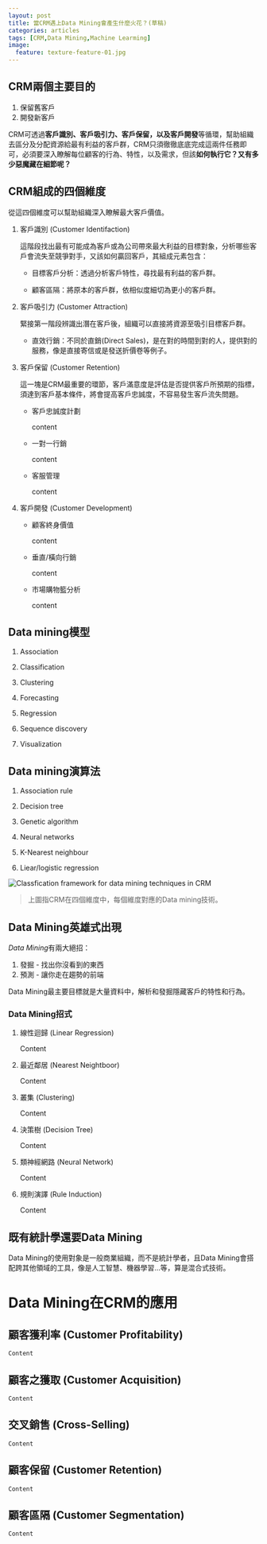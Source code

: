 ```yaml
---
layout: post
title: 當CRM遇上Data Mining會產生什麼火花？(草稿)
categories: articles
tags: [CRM,Data Mining,Machine Learming]
image:
  feature: texture-feature-01.jpg
---
```

## CRM兩個主要目的

1. 保留舊客戶
2. 開發新客戶

CRM可透過**客戶識別、客戶吸引力、客戶保留，以及客戶開發**等循環，幫助組織去區分及分配資源給最有利益的客戶群，CRM只須徹徹底底完成這兩件任務即可，必須要深入瞭解每位顧客的行為、特性，以及需求，但該**如何執行它？又有多少惡魔藏在細節呢？**

## CRM組成的四個維度

從這四個維度可以幫助組織深入瞭解最大客戶價值。

1. 客戶識別 (Customer Identifaction)
    
    這階段找出最有可能成為客戶或為公司帶來最大利益的目標對象，分析哪些客戶會流失至競爭對手，又該如何贏回客戶，其組成元素包含：

    * 目標客戶分析：透過分析客戶特性，尋找最有利益的客戶群。

    * 顧客區隔：將原本的客戶群，依相似度細切為更小的客戶群。

2. 客戶吸引力 (Customer Attraction)
    
    緊接第一階段辨識出潛在客戶後，組織可以直接將資源至吸引目標客戶群。

    * 直效行銷：不同於直銷(Direct Sales)，是在對的時間到對的人，提供對的服務，像是直接寄信或是發送折價卷等例子。

3. 客戶保留 (Customer Retention)

    這一塊是CRM最重要的環節，客戶滿意度是評估是否提供客戶所預期的指標，須達到客戶基本條件，將會提高客戶忠誠度，不容易發生客戶流失問題。

    * 客戶忠誠度計劃
        
        content

    * 一對一行銷

        content


    * 客服管理

        content

4. 客戶開發 (Customer Development)

    * 顧客終身價值

        content

    * 垂直/橫向行銷
        
        content

    * 市場購物籃分析
    
        content

## Data mining模型

1. Association

2. Classification

3. Clustering

4. Forecasting

5. Regression

6. Sequence discovery

7. Visualization

## Data mining演算法

1. Association rule

2. Decision tree

3. Genetic algorithm

4. Neural networks

5. K-Nearest neighbour

6. Liear/logistic regression

![Classfication framework for data mining techniques in CRM](https://lh6.googleusercontent.com/-GqGMwsIjPW4/UX5dMZguoxI/AAAAAAAACU8/ZiWXmpTVDC4/w908-h898/Classification_Framework_For_DM.png)

>上圖指CRM在四個維度中，每個維度對應的Data mining技術。

## Data Mining英雄式出現

*Data Mining*有兩大絕招：

1. 發掘 - 找出你沒看到的東西
2. 預測 - 讓你走在趨勢的前端

Data Mining最主要目標就是大量資料中，解析和發掘隱藏客戶的特性和行為。

### Data Mining招式

1. 線性迴歸 (Linear Regression)

    Content

2. 最近鄰居 (Nearest Neightboor)

    Content

3. 叢集 (Clustering)

    Content

4. 決策樹 (Decision Tree)

    Content

5. 類神經網路 (Neural Network)
    
    Content

6. 規則演譯 (Rule Induction)

    Content

## 既有統計學還要Data Mining

Data Mining的使用對象是一般商業組織，而不是統計學者，且Data Mining會搭配跨其他領域的工具，像是人工智慧、機器學習…等，算是混合式技術。

# Data Mining在CRM的應用

## 顧客獲利率 (Customer Profitability)

    Content

## 顧客之獲取 (Customer Acquisition)

    Content

## 交叉銷售 (Cross-Selling)

    Content

## 顧客保留 (Customer Retention)

    Content

## 顧客區隔 (Customer Segmentation)

    Content

 
